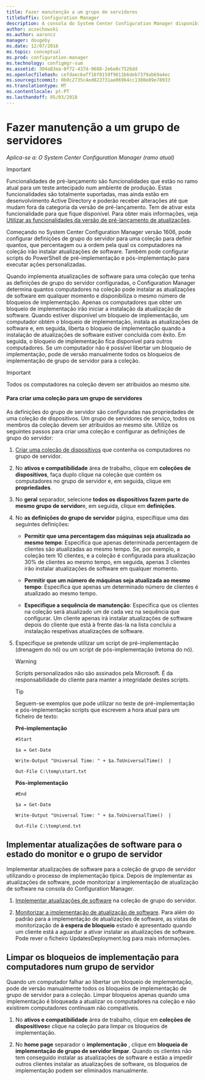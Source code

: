 ```yaml
---
title: Fazer manutenção a um grupo de servidores
titleSuffix: Configuration Manager
description: A consola do System Center Configuration Manager disponibiliza alertas e Estados para monitorizar as atualizações e conformidade.
author: aczechowski
ms.author: aaroncz
manager: dougeby
ms.date: 12/07/2016
ms.topic: conceptual
ms.prod: configuration-manager
ms.technology: configmgr-sum
ms.assetid: 304a83ea-0f72-437d-9688-2e6e0c7526dd
ms.openlocfilehash: cefdaec6aff16f0159f9811b6deb7379ab69a4ec
ms.sourcegitcommit: 0b0c2735c4ed822731ae069b4cc1380e89e78933
ms.translationtype: MT
ms.contentlocale: pt-PT
ms.lasthandoff: 05/03/2018
---
```

# <a name="service-a-server-group"></a>Fazer manutenção a um grupo de servidores

*Aplica-se a: O System Center Configuration Manager (ramo atual)*

>[!IMPORTANT]
>Funcionalidades de pré-lançamento são funcionalidades que estão no ramo atual para um teste antecipado num ambiente de produção. Estas funcionalidades são totalmente suportadas, mas ainda estão em desenvolvimento Active Directory e poderão receber alterações até que mudam fora da categoria da versão de pré-lançamento. Tem de ativar esta funcionalidade para que fique disponível. Para obter mais informações, veja [Utilizar as funcionalidades da versão de pré-lançamento de atualizações](https://docs.microsoft.com/sccm/core/servers/manage/install-in-console-updates#bkmk_prerelease).

Começando no System Center Configuration Manager versão 1606, pode configurar definições de grupo do servidor para uma coleção para definir quantos, que percentagem ou a ordem pela qual os computadores na coleção irão instalar atualizações de software. Também pode configurar scripts do PowerShell de pré-implementação e pós-implementação para executar ações personalizadas.

Quando implementa atualizações de software para uma coleção que tenha as definições de grupo do servidor configuradas, o Configuration Manager determina quantos computadores na coleção pode instalar as atualizações de software em qualquer momento e disponibiliza o mesmo número de bloqueios de implementação. Apenas os computadores que obter um bloqueio de implementação irão iniciar a instalação da atualização de software. Quando estiver disponível um bloqueio de implementação, um computador obtém o bloqueio de implementação, instala as atualizações de software e, em seguida, liberta o bloqueio de implementação quando a instalação de atualizações de software estiver concluída com êxito. Em seguida, o bloqueio de implementação fica disponível para outros computadores. Se um computador não é possível libertar um bloqueio de implementação, pode de versão manualmente todos os bloqueios de implementação de grupo de servidor para a coleção.

>[!IMPORTANT]
>Todos os computadores na coleção devem ser atribuídos ao mesmo site.

#### <a name="to-create-a-collection-for-a-server-group"></a>Para criar uma coleção para um grupo de servidores  
As definições do grupo de servidor são configuradas nas propriedades de uma coleção de dispositivos. Um grupo de servidores de serviço, todos os membros da coleção devem ser atribuídos ao mesmo site. Utilize os seguintes passos para criar uma coleção e configurar as definições de grupo do servidor:
1.  [Criar uma coleção de dispositivos](../../core/clients/manage/collections/create-collections.md) que contenha os computadores no grupo de servidor.  

2.  No **ativos e compatibilidade** área de trabalho, clique em **coleções de dispositivos**, faça duplo clique na coleção que contém os computadores no grupo de servidor e, em seguida, clique em **propriedades**.  

3.  No **geral** separador, selecione **todos os dispositivos fazem parte do mesmo grupo de servidor**e, em seguida, clique em **definições**.  

4.  No **as definições do grupo de servidor** página, especifique uma das seguintes definições:  

    -   **Permitir que uma percentagem das máquinas seja atualizada ao mesmo tempo**: Especifica que apenas determinada percentagem de clientes são atualizadas ao mesmo tempo. Se, por exemplo, a coleção tem 10 clientes, e a coleção é configurada para atualização 30% de clientes ao mesmo tempo, em seguida, apenas 3 clientes irão instalar atualizações de software em qualquer momento.  

    -   **Permitir que um número de máquinas seja atualizada ao mesmo tempo**: Especifica que apenas um determinado número de clientes é atualizado ao mesmo tempo.  

    -   **Especifique a sequência de manutenção**: Especifica que os clientes na coleção será atualizado um de cada vez na sequência que configurar. Um cliente apenas irá instalar atualizações de software depois do cliente que está à frente das-la na lista concluiu a instalação respetivas atualizações de software.  

5.  Especifique se pretende utilizar um script de pré-implementação (drenagem do nó) ou um script de pós-implementação (retoma do nó).  

    > [!WARNING]
    > Scripts personalizados não são assinados pela Microsoft. É da responsabilidade do cliente para manter a integridade destes scripts.

    > [!TIP]  
    > Seguem-se exemplos que pode utilizar no teste de pré-implementação e pós-implementação scripts que escrevem a hora atual para um ficheiro de texto:  
    >   
    >  **Pré-implementação**  
    >   
    >  `#Start`  
    >   
    >  `$a = Get-Date`  
    >   
    >  `Write-Output "Universal Time: " + $a.ToUniversalTime()  |`  
    >   
    >  `Out-File C:\temp\start.txt`  
    >   
    >  **Pós-implementação**  
    >   
    >  `#End`  
    >   
    >  `$a = Get-Date`  
    >   
    >  `Write-Output "Universal Time: " + $a.ToUniversalTime()  |`  
    >   
    >  `Out-File C:\temp\end.txt`  

## <a name="deploy-software-updates-to-the-server-group-and-monitor-status"></a>Implementar atualizações de software para o estado do monitor e o grupo de servidor  
Implementar atualizações de software para a coleção de grupo de servidor utilizando o processo de implementação típica. Depois de implementar as atualizações de software, pode monitorizar a implementação de atualização de software na consola do Configuration Manager.
1.  [Implementar atualizações de software](manually-deploy-software-updates.md) na coleção de grupo do servidor.   

2.  [Monitorizar a implementação de atualização de software](monitor-software-updates.md). Para além do padrão para a implementação de atualizações de software, as vistas de monitorização de **à espera de bloqueio** estado é apresentado quando um cliente está a aguardar a ativar instalar as atualizações de software. Pode rever o ficheiro UpdatesDeployment.log para mais informações.


## <a name="clear-the-deployment-locks-for-computers-in-a-server-group"></a>Limpar os bloqueios de implementação para computadores num grupo de servidor  
Quando um computador falhar ao libertar um bloqueio de implementação, pode de versão manualmente todos os bloqueios de implementação de grupo de servidor para a coleção. Limpar bloqueios apenas quando uma implementação é bloqueada a atualizar os computadores na coleção e não existirem computadores continuam não compatíveis.  
1.  No **ativos e compatibilidade** área de trabalho, clique em **coleções de dispositivos**e clique na coleção para limpar os bloqueios de implementação.  

2.  No **home page** separador o **implementação** , clique em **bloqueia de implementação de grupo de servidor limpar**. Quando os clientes não tem conseguido instalar as atualizações de software e estão a impedir outros clientes instalar as atualizações de software, os bloqueios de implementação podem ser eliminados manualmente.  
